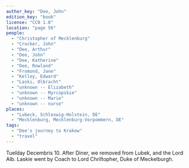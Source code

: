 ```yaml
---
author_key: "Dee, John"
edition_key: "book"
license: "CC0 1.0"
location: "page 56"
people:
  - "Christopher of Mecklenburg"
  - "Crocker, John"
  - "Dee, Arthur"
  - "Dee, John"
  - "Dee, Katherine"
  - "Dee, Rowland"
  - "Fromond, Jane"
  - "Kelley, Edward"
  - "Laski, Olbracht"
  - "unknown -- Elizabeth"
  - "unknown -- Myrcopskie"
  - "unknown -- Marie"
  - "unknown -- nurse"
places:
  - "Lubeck, Schleswig-Holstein, DE"
  - "Mecklenburg, Mecklenburg-Vorpommern, DE"
tags:
  - "Dee's journey to Krakow"
  - "travel"
---
```

  Tueſday Decembris 10. After Diner, we removed from Lubek, and the Lord Alb. Laskie
went by Coach to Lord Chriſtopher, Duke of Meckelburgh.
